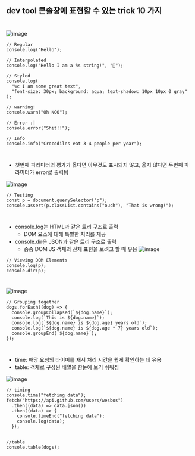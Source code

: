 ## dev tool 콘솔창에 표현할 수 있는 trick 10 가지

#

![image](https://user-images.githubusercontent.com/56066290/183107664-a99249fe-1f69-477f-a9d0-8c472488141f.png)

```
// Regular
console.log("Hello");

// Interpolated
console.log("Hello I am a %s string!", "💩");

// Styled
console.log(
  "%c I am some great text",
  "font-size: 30px; background: aqua; text-shadow: 10px 10px 0 gray"
);

// warning!
console.warn("Oh NOO");

// Error :|
console.error("Shit!!");

// Info
console.info("Crocodiles eat 3-4 people per year");
```

#

- 첫번째 파라미터의 평가가 옳다면 아무것도 표시되지 않고, 옳지 않다면 두번째 파라미터가 error로 출력됨

![image](https://user-images.githubusercontent.com/56066290/183107956-0e5a4a19-550c-4a1a-a0b2-6ba5465b6f03.png)

```
// Testing
const p = document.querySelector("p");
console.assert(p.classList.contains("ouch"), "That is wrong!");
```

#

- console.log는 HTML과 같은 트리 구조로 출력
  - DOM 요소에 대해 특별한 처리를 제공
- console.dir은 JSON과 같은 트리 구조로 출력
  - 종종 DOM JS 객체의 전체 표현을 보려고 할 때 유용
    ![image](https://user-images.githubusercontent.com/56066290/183108858-42270158-9034-433a-a069-c85521a8d661.png)

```
// Viewing DOM Elements
console.log(p);
console.dir(p);
```

#

![image](https://user-images.githubusercontent.com/56066290/183109591-6034fcbc-e04b-4db3-bb13-0a18943aaa79.png)

```
// Grouping together
dogs.forEach((dog) => {
  console.groupCollapsed(`${dog.name}`);
  console.log(`This is ${dog.name}`);
  console.log(`${dog.name} is ${dog.age} years old`);
  console.log(`${dog.name} is ${dog.age * 7} years old`);
  console.groupEnd(`${dog.name}`);
});
```

#

- time: 해당 요청의 타이머를 재서 처리 시간을 쉽게 확인하는 데 유용
- table: 객체로 구성된 배열을 한눈에 보기 쉬워짐

![image](https://user-images.githubusercontent.com/56066290/183109739-396d9e6a-6376-4c3c-9d06-ce5cec82452b.png)

```
// timing
console.time("fetching data");
fetch("https://api.github.com/users/wesbos")
  .then((data) => data.json())
  .then((data) => {
    console.timeEnd("fetching data");
    console.log(data);
  });


//table
console.table(dogs);
```
